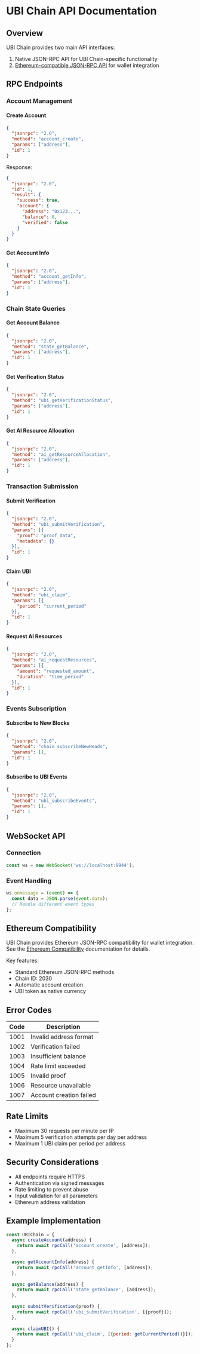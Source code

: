# UBI Chain API Documentation

## Overview

UBI Chain provides two main API interfaces:
1. Native JSON-RPC API for UBI Chain-specific functionality
2. [Ethereum-compatible JSON-RPC API](ETHEREUM_COMPATIBILITY.md) for wallet integration

## RPC Endpoints

### Account Management

#### Create Account
```json
{
  "jsonrpc": "2.0",
  "method": "account_create",
  "params": ["address"],
  "id": 1
}
```

Response:
```json
{
  "jsonrpc": "2.0",
  "id": 1,
  "result": {
    "success": true,
    "account": {
      "address": "0x123...",
      "balance": 0,
      "verified": false
    }
  }
}
```

#### Get Account Info
```json
{
  "jsonrpc": "2.0",
  "method": "account_getInfo",
  "params": ["address"],
  "id": 1
}
```

### Chain State Queries

#### Get Account Balance
```json
{
  "jsonrpc": "2.0",
  "method": "state_getBalance",
  "params": ["address"],
  "id": 1
}
```

#### Get Verification Status
```json
{
  "jsonrpc": "2.0",
  "method": "ubi_getVerificationStatus",
  "params": ["address"],
  "id": 1
}
```

#### Get AI Resource Allocation
```json
{
  "jsonrpc": "2.0",
  "method": "ai_getResourceAllocation",
  "params": ["address"],
  "id": 1
}
```

### Transaction Submission

#### Submit Verification
```json
{
  "jsonrpc": "2.0",
  "method": "ubi_submitVerification",
  "params": [{
    "proof": "proof_data",
    "metadata": {}
  }],
  "id": 1
}
```

#### Claim UBI
```json
{
  "jsonrpc": "2.0",
  "method": "ubi_claim",
  "params": [{
    "period": "current_period"
  }],
  "id": 1
}
```

#### Request AI Resources
```json
{
  "jsonrpc": "2.0",
  "method": "ai_requestResources",
  "params": [{
    "amount": "requested_amount",
    "duration": "time_period"
  }],
  "id": 1
}
```

### Events Subscription

#### Subscribe to New Blocks
```json
{
  "jsonrpc": "2.0",
  "method": "chain_subscribeNewHeads",
  "params": [],
  "id": 1
}
```

#### Subscribe to UBI Events
```json
{
  "jsonrpc": "2.0",
  "method": "ubi_subscribeEvents",
  "params": [],
  "id": 1
}
```

## WebSocket API

### Connection
```javascript
const ws = new WebSocket('ws://localhost:9944');
```

### Event Handling
```javascript
ws.onmessage = (event) => {
  const data = JSON.parse(event.data);
  // Handle different event types
};
```

## Ethereum Compatibility

UBI Chain provides Ethereum JSON-RPC compatibility for wallet integration. See the [Ethereum Compatibility](ETHEREUM_COMPATIBILITY.md) documentation for details.

Key features:
- Standard Ethereum JSON-RPC methods
- Chain ID: 2030
- Automatic account creation
- UBI token as native currency

## Error Codes

| Code | Description |
|------|-------------|
| 1001 | Invalid address format |
| 1002 | Verification failed |
| 1003 | Insufficient balance |
| 1004 | Rate limit exceeded |
| 1005 | Invalid proof |
| 1006 | Resource unavailable |
| 1007 | Account creation failed |

## Rate Limits

- Maximum 30 requests per minute per IP
- Maximum 5 verification attempts per day per address
- Maximum 1 UBI claim per period per address

## Security Considerations

- All endpoints require HTTPS
- Authentication via signed messages
- Rate limiting to prevent abuse
- Input validation for all parameters
- Ethereum address validation

## Example Implementation

```javascript
const UBIChain = {
  async createAccount(address) {
    return await rpcCall('account_create', [address]);
  },

  async getAccountInfo(address) {
    return await rpcCall('account_getInfo', [address]);
  },
  
  async getBalance(address) {
    return await rpcCall('state_getBalance', [address]);
  },
  
  async submitVerification(proof) {
    return await rpcCall('ubi_submitVerification', [{proof}]);
  },
  
  async claimUBI() {
    return await rpcCall('ubi_claim', [{period: getCurrentPeriod()}]);
  }
};
``` 